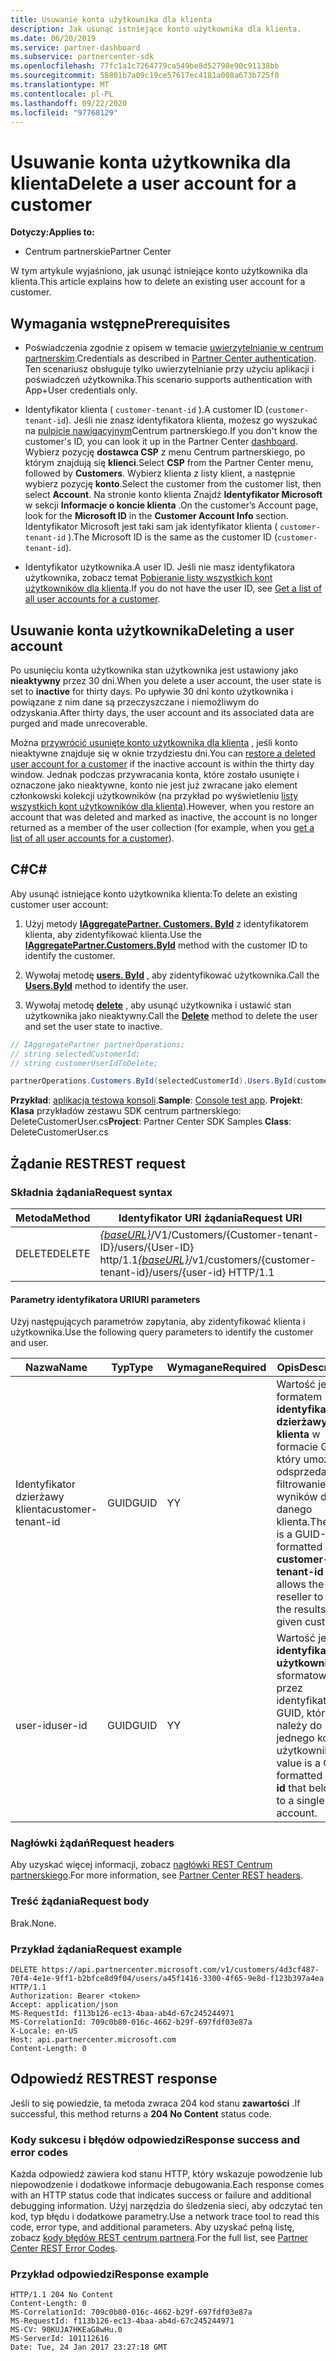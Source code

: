 ```yaml
---
title: Usuwanie konta użytkownika dla klienta
description: Jak usunąć istniejące konto użytkownika dla klienta.
ms.date: 06/20/2019
ms.service: partner-dashboard
ms.subservice: partnercenter-sdk
ms.openlocfilehash: 77fc1a1c7264779ca549be8d52798e90c91138bb
ms.sourcegitcommit: 58801b7a09c19ce57617ec4181a008a673b725f0
ms.translationtype: MT
ms.contentlocale: pl-PL
ms.lasthandoff: 09/22/2020
ms.locfileid: "97768129"
---
```

# <a name="delete-a-user-account-for-a-customer"></a><span data-ttu-id="918a5-103">Usuwanie konta użytkownika dla klienta</span><span class="sxs-lookup"><span data-stu-id="918a5-103">Delete a user account for a customer</span></span>

<span data-ttu-id="918a5-104">**Dotyczy:**</span><span class="sxs-lookup"><span data-stu-id="918a5-104">**Applies to:**</span></span>

- <span data-ttu-id="918a5-105">Centrum partnerskie</span><span class="sxs-lookup"><span data-stu-id="918a5-105">Partner Center</span></span>

<span data-ttu-id="918a5-106">W tym artykule wyjaśniono, jak usunąć istniejące konto użytkownika dla klienta.</span><span class="sxs-lookup"><span data-stu-id="918a5-106">This article explains how to delete an existing user account for a customer.</span></span>

## <a name="prerequisites"></a><span data-ttu-id="918a5-107">Wymagania wstępne</span><span class="sxs-lookup"><span data-stu-id="918a5-107">Prerequisites</span></span>

- <span data-ttu-id="918a5-108">Poświadczenia zgodnie z opisem w temacie [uwierzytelnianie w centrum partnerskim](partner-center-authentication.md).</span><span class="sxs-lookup"><span data-stu-id="918a5-108">Credentials as described in [Partner Center authentication](partner-center-authentication.md).</span></span> <span data-ttu-id="918a5-109">Ten scenariusz obsługuje tylko uwierzytelnianie przy użyciu aplikacji i poświadczeń użytkownika.</span><span class="sxs-lookup"><span data-stu-id="918a5-109">This scenario supports authentication with App+User credentials only.</span></span>

- <span data-ttu-id="918a5-110">Identyfikator klienta ( `customer-tenant-id` ).</span><span class="sxs-lookup"><span data-stu-id="918a5-110">A customer ID (`customer-tenant-id`).</span></span> <span data-ttu-id="918a5-111">Jeśli nie znasz identyfikatora klienta, możesz go wyszukać na [pulpicie nawigacyjnym](https://partner.microsoft.com/dashboard)Centrum partnerskiego.</span><span class="sxs-lookup"><span data-stu-id="918a5-111">If you don't know the customer's ID, you can look it up in the Partner Center [dashboard](https://partner.microsoft.com/dashboard).</span></span> <span data-ttu-id="918a5-112">Wybierz pozycję **dostawca CSP** z menu Centrum partnerskiego, po którym znajdują się **klienci**.</span><span class="sxs-lookup"><span data-stu-id="918a5-112">Select **CSP** from the Partner Center menu, followed by **Customers**.</span></span> <span data-ttu-id="918a5-113">Wybierz klienta z listy klient, a następnie wybierz pozycję **konto**.</span><span class="sxs-lookup"><span data-stu-id="918a5-113">Select the customer from the customer list, then select **Account**.</span></span> <span data-ttu-id="918a5-114">Na stronie konto klienta Znajdź **Identyfikator Microsoft** w sekcji **Informacje o koncie klienta** .</span><span class="sxs-lookup"><span data-stu-id="918a5-114">On the customer’s Account page, look for the **Microsoft ID** in the **Customer Account Info** section.</span></span> <span data-ttu-id="918a5-115">Identyfikator Microsoft jest taki sam jak identyfikator klienta ( `customer-tenant-id` ).</span><span class="sxs-lookup"><span data-stu-id="918a5-115">The Microsoft ID is the same as the customer ID  (`customer-tenant-id`).</span></span>

- <span data-ttu-id="918a5-116">Identyfikator użytkownika.</span><span class="sxs-lookup"><span data-stu-id="918a5-116">A user ID.</span></span> <span data-ttu-id="918a5-117">Jeśli nie masz identyfikatora użytkownika, zobacz temat [Pobieranie listy wszystkich kont użytkowników dla klienta](get-a-list-of-all-user-accounts-for-a-customer.md).</span><span class="sxs-lookup"><span data-stu-id="918a5-117">If you do not have the user ID, see [Get a list of all user accounts for a customer](get-a-list-of-all-user-accounts-for-a-customer.md).</span></span>

## <a name="deleting-a-user-account"></a><span data-ttu-id="918a5-118">Usuwanie konta użytkownika</span><span class="sxs-lookup"><span data-stu-id="918a5-118">Deleting a user account</span></span>

<span data-ttu-id="918a5-119">Po usunięciu konta użytkownika stan użytkownika jest ustawiony jako **nieaktywny** przez 30 dni.</span><span class="sxs-lookup"><span data-stu-id="918a5-119">When you delete a user account, the user state is set to **inactive** for thirty days.</span></span> <span data-ttu-id="918a5-120">Po upływie 30 dni konto użytkownika i powiązane z nim dane są przeczyszczane i niemożliwym do odzyskania.</span><span class="sxs-lookup"><span data-stu-id="918a5-120">After thirty days, the user account and its associated data are purged and made unrecoverable.</span></span>

<span data-ttu-id="918a5-121">Można [przywrócić usunięte konto użytkownika dla klienta](restore-a-user-for-a-customer.md) , jeśli konto nieaktywne znajduje się w oknie trzydziestu dni.</span><span class="sxs-lookup"><span data-stu-id="918a5-121">You can [restore a deleted user account for a customer](restore-a-user-for-a-customer.md) if the inactive account is within the thirty day window.</span></span> <span data-ttu-id="918a5-122">Jednak podczas przywracania konta, które zostało usunięte i oznaczone jako nieaktywne, konto nie jest już zwracane jako element członkowski kolekcji użytkowników (na przykład po wyświetleniu [listy wszystkich kont użytkowników dla klienta](get-a-list-of-all-user-accounts-for-a-customer.md)).</span><span class="sxs-lookup"><span data-stu-id="918a5-122">However, when you restore an account that was deleted and marked as inactive, the account is no longer returned as a member of the user collection (for example, when you [get a list of all user accounts for a customer](get-a-list-of-all-user-accounts-for-a-customer.md)).</span></span>

## <a name="c"></a><span data-ttu-id="918a5-123">C\#</span><span class="sxs-lookup"><span data-stu-id="918a5-123">C\#</span></span>

<span data-ttu-id="918a5-124">Aby usunąć istniejące konto użytkownika klienta:</span><span class="sxs-lookup"><span data-stu-id="918a5-124">To delete an existing customer user account:</span></span>

1. <span data-ttu-id="918a5-125">Użyj metody [**IAggregatePartner. Customers. ById**](/dotnet/api/microsoft.store.partnercenter.customers.icustomercollection.byid) z identyfikatorem klienta, aby zidentyfikować klienta.</span><span class="sxs-lookup"><span data-stu-id="918a5-125">Use the [**IAggregatePartner.Customers.ById**](/dotnet/api/microsoft.store.partnercenter.customers.icustomercollection.byid) method with the customer ID to identify the customer.</span></span>

2. <span data-ttu-id="918a5-126">Wywołaj metodę [**users. ById**](/dotnet/api/microsoft.store.partnercenter.customerusers.icustomerusercollection.byid) , aby zidentyfikować użytkownika.</span><span class="sxs-lookup"><span data-stu-id="918a5-126">Call the [**Users.ById**](/dotnet/api/microsoft.store.partnercenter.customerusers.icustomerusercollection.byid) method to identify the user.</span></span>

3. <span data-ttu-id="918a5-127">Wywołaj metodę [**delete**](/dotnet/api/microsoft.store.partnercenter.customerusers.icustomeruser.delete) , aby usunąć użytkownika i ustawić stan użytkownika jako nieaktywny.</span><span class="sxs-lookup"><span data-stu-id="918a5-127">Call the [**Delete**](/dotnet/api/microsoft.store.partnercenter.customerusers.icustomeruser.delete) method to delete the user and set the user state to inactive.</span></span>

``` csharp
// IAggregatePartner partnerOperations;
// string selectedCustomerId;
// string customerUserIdToDelete;

partnerOperations.Customers.ById(selectedCustomerId).Users.ById(customerUserIdToDelete).Delete();
```

<span data-ttu-id="918a5-128">**Przykład**: [aplikacja testowa konsoli](console-test-app.md).</span><span class="sxs-lookup"><span data-stu-id="918a5-128">**Sample**: [Console test app](console-test-app.md).</span></span> <span data-ttu-id="918a5-129">**Projekt**: **Klasa** przykładów zestawu SDK centrum partnerskiego: DeleteCustomerUser.cs</span><span class="sxs-lookup"><span data-stu-id="918a5-129">**Project**: Partner Center SDK Samples **Class**: DeleteCustomerUser.cs</span></span>

## <a name="rest-request"></a><span data-ttu-id="918a5-130">Żądanie REST</span><span class="sxs-lookup"><span data-stu-id="918a5-130">REST request</span></span>

### <a name="request-syntax"></a><span data-ttu-id="918a5-131">Składnia żądania</span><span class="sxs-lookup"><span data-stu-id="918a5-131">Request syntax</span></span>

| <span data-ttu-id="918a5-132">Metoda</span><span class="sxs-lookup"><span data-stu-id="918a5-132">Method</span></span>     | <span data-ttu-id="918a5-133">Identyfikator URI żądania</span><span class="sxs-lookup"><span data-stu-id="918a5-133">Request URI</span></span>                                                                                            |
|------------|--------------------------------------------------------------------------------------------------------|
| <span data-ttu-id="918a5-134">DELETE</span><span class="sxs-lookup"><span data-stu-id="918a5-134">DELETE</span></span>     | <span data-ttu-id="918a5-135">[*{baseURL}*](partner-center-rest-urls.md)/V1/Customers/{Customer-tenant-ID}/users/{User-ID} http/1.1</span><span class="sxs-lookup"><span data-stu-id="918a5-135">[*{baseURL}*](partner-center-rest-urls.md)/v1/customers/{customer-tenant-id}/users/{user-id} HTTP/1.1</span></span> |

#### <a name="uri-parameters"></a><span data-ttu-id="918a5-136">Parametry identyfikatora URI</span><span class="sxs-lookup"><span data-stu-id="918a5-136">URI parameters</span></span>

<span data-ttu-id="918a5-137">Użyj następujących parametrów zapytania, aby zidentyfikować klienta i użytkownika.</span><span class="sxs-lookup"><span data-stu-id="918a5-137">Use the following query parameters to identify the customer and user.</span></span>

| <span data-ttu-id="918a5-138">Nazwa</span><span class="sxs-lookup"><span data-stu-id="918a5-138">Name</span></span>                   | <span data-ttu-id="918a5-139">Typ</span><span class="sxs-lookup"><span data-stu-id="918a5-139">Type</span></span>     | <span data-ttu-id="918a5-140">Wymagane</span><span class="sxs-lookup"><span data-stu-id="918a5-140">Required</span></span> | <span data-ttu-id="918a5-141">Opis</span><span class="sxs-lookup"><span data-stu-id="918a5-141">Description</span></span>                                                                                                               |
|------------------------|----------|----------|---------------------------------------------------------------------------------------------------------------------------|
| <span data-ttu-id="918a5-142">Identyfikator dzierżawy klienta</span><span class="sxs-lookup"><span data-stu-id="918a5-142">customer-tenant-id</span></span>     | <span data-ttu-id="918a5-143">GUID</span><span class="sxs-lookup"><span data-stu-id="918a5-143">GUID</span></span>     | <span data-ttu-id="918a5-144">Y</span><span class="sxs-lookup"><span data-stu-id="918a5-144">Y</span></span>        | <span data-ttu-id="918a5-145">Wartość jest formatem **identyfikatora dzierżawy klienta** w formacie GUID, który umożliwia odsprzedawcy filtrowanie wyników dla danego klienta.</span><span class="sxs-lookup"><span data-stu-id="918a5-145">The value is a GUID-formatted **customer-tenant-id** that allows the reseller to filter the results for a given customer.</span></span> |
| <span data-ttu-id="918a5-146">user-id</span><span class="sxs-lookup"><span data-stu-id="918a5-146">user-id</span></span>                | <span data-ttu-id="918a5-147">GUID</span><span class="sxs-lookup"><span data-stu-id="918a5-147">GUID</span></span>     | <span data-ttu-id="918a5-148">Y</span><span class="sxs-lookup"><span data-stu-id="918a5-148">Y</span></span>        | <span data-ttu-id="918a5-149">Wartość jest **identyfikatorem użytkownika** sformatowanym przez identyfikator GUID, który należy do jednego konta użytkownika.</span><span class="sxs-lookup"><span data-stu-id="918a5-149">The value is a GUID-formatted **user-id** that belongs to a single user account.</span></span>                                          |

### <a name="request-headers"></a><span data-ttu-id="918a5-150">Nagłówki żądań</span><span class="sxs-lookup"><span data-stu-id="918a5-150">Request headers</span></span>

<span data-ttu-id="918a5-151">Aby uzyskać więcej informacji, zobacz [nagłówki REST Centrum partnerskiego](headers.md).</span><span class="sxs-lookup"><span data-stu-id="918a5-151">For more information, see [Partner Center REST headers](headers.md).</span></span>

### <a name="request-body"></a><span data-ttu-id="918a5-152">Treść żądania</span><span class="sxs-lookup"><span data-stu-id="918a5-152">Request body</span></span>

<span data-ttu-id="918a5-153">Brak.</span><span class="sxs-lookup"><span data-stu-id="918a5-153">None.</span></span>

### <a name="request-example"></a><span data-ttu-id="918a5-154">Przykład żądania</span><span class="sxs-lookup"><span data-stu-id="918a5-154">Request example</span></span>

```http
DELETE https://api.partnercenter.microsoft.com/v1/customers/4d3cf487-70f4-4e1e-9ff1-b2bfce8d9f04/users/a45f1416-3300-4f65-9e8d-f123b397a4ea HTTP/1.1
Authorization: Bearer <token>
Accept: application/json
MS-RequestId: f113b126-ec13-4baa-ab4d-67c245244971
MS-CorrelationId: 709c0b80-016c-4662-b29f-697fdf03e87a
X-Locale: en-US
Host: api.partnercenter.microsoft.com
Content-Length: 0
```

## <a name="rest-response"></a><span data-ttu-id="918a5-155">Odpowiedź REST</span><span class="sxs-lookup"><span data-stu-id="918a5-155">REST response</span></span>

<span data-ttu-id="918a5-156">Jeśli to się powiedzie, ta metoda zwraca 204 kod stanu **zawartości** .</span><span class="sxs-lookup"><span data-stu-id="918a5-156">If successful, this method returns a **204 No Content** status code.</span></span>

### <a name="response-success-and-error-codes"></a><span data-ttu-id="918a5-157">Kody sukcesu i błędów odpowiedzi</span><span class="sxs-lookup"><span data-stu-id="918a5-157">Response success and error codes</span></span>

<span data-ttu-id="918a5-158">Każda odpowiedź zawiera kod stanu HTTP, który wskazuje powodzenie lub niepowodzenie i dodatkowe informacje debugowania.</span><span class="sxs-lookup"><span data-stu-id="918a5-158">Each response comes with an HTTP status code that indicates success or failure and additional debugging information.</span></span> <span data-ttu-id="918a5-159">Użyj narzędzia do śledzenia sieci, aby odczytać ten kod, typ błędu i dodatkowe parametry.</span><span class="sxs-lookup"><span data-stu-id="918a5-159">Use a network trace tool to read this code, error type, and additional parameters.</span></span> <span data-ttu-id="918a5-160">Aby uzyskać pełną listę, zobacz [kody błędów REST centrum partnera](error-codes.md).</span><span class="sxs-lookup"><span data-stu-id="918a5-160">For the full list, see [Partner Center REST Error Codes](error-codes.md).</span></span>

### <a name="response-example"></a><span data-ttu-id="918a5-161">Przykład odpowiedzi</span><span class="sxs-lookup"><span data-stu-id="918a5-161">Response example</span></span>

```http
HTTP/1.1 204 No Content
Content-Length: 0
MS-CorrelationId: 709c0b80-016c-4662-b29f-697fdf03e87a
MS-RequestId: f113b126-ec13-4baa-ab4d-67c245244971
MS-CV: 90KUJA7HKEaG8wHu.0
MS-ServerId: 101112616
Date: Tue, 24 Jan 2017 23:27:18 GMT
```
